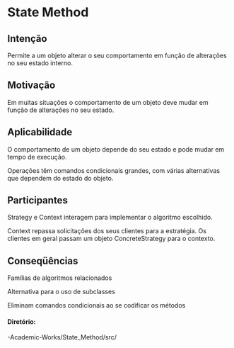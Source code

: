 # State Method

## Intenção
 Permite a um objeto alterar o seu comportamento em
função de alterações no seu estado interno.

## Motivação
 Em muitas situações o comportamento de um objeto deve
mudar em função de alterações no seu estado.

## Aplicabilidade
 O comportamento de um objeto depende do seu estado e
pode mudar em tempo de execução.

 Operações têm comandos condicionais grandes, com
várias alternativas que dependem do estado do objeto.

## Participantes
 Strategy e Context interagem para implementar o
algoritmo escolhido.

 Context repassa solicitações dos seus clientes para a
estratégia. Os clientes em geral passam um objeto
ConcreteStrategy para o contexto.

## Conseqüências
 Famílias de algoritmos relacionados
 
 Alternativa para o uso de subclasses
 
 Eliminam comandos condicionais ao se codificar os
métodos

#### Diretório:
-Academic-Works/State_Method/src/
